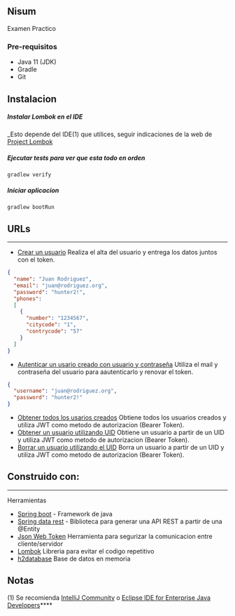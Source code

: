 Nisum
---
Examen Practico


### Pre-requisitos

* Java 11 (JDK)
* Gradle
* Git

## Instalacion

##### Instalar Lombok en el IDE

_Esto depende del IDE(1) que utilices, seguir indicaciones de la web de [Project Lombok](https://projectlombok.org/)


##### Ejecutar tests para ver que esta todo en orden

    gradlew verify

##### Iniciar aplicacion

    gradlew bootRun

## URLs

---

* [Crear un usuario](http://localhost:8080/user/create) Realiza el alta del usuario y entrega los datos juntos con el token.
```json
{
  "name": "Juan Rodriguez",
  "email": "juan@rodriguez.org",
  "password": "hunter2!",
  "phones":
  [
    {
      "number": "1234567",
      "citycode": "1",
      "contrycode": "57"
    }
  ]
}
```
* [Autenticar un usario creado con usuario y contraseña](http://localhost:8080/user/authenticate) Utiliza el mail y contraseña del usuario para aautenticarlo y renovar el token.
```json
{
  "username": "juan@rodriguez.org",
  "password": "hunter2!"
}
```
* [Obtener todos los usarios creados](http://localhost:8080/user/find-all) Obtiene todos los usuarios creados y utiliza JWT como metodo de autorizacion (Bearer Token).
* [Obtener un usuario utilizando UID](http://localhost:8080/user/{id}) Obtiene un usuario a partir de un UID y utiliza JWT como metodo de autorizacion (Bearer Token).
* [Borrar un usuario utilizando el UID](http://localhost:8080/user/delete/{id}) Borra un usuario a partir de un UID y utiliza JWT como metodo de autorizacion (Bearer Token).

## Construido con:

---

Herramientas
* [Spring boot](https://spring.io/projects/spring-boot) - Framework de java
* [Spring data rest](https://spring.io/projects/spring-data-rest) - Biblioteca para generar una API REST a partir de una @Entity
* [Json Web Token](https://jwt.io/introduction) Herramienta para segurizar la comunicacion entre cliente/servidor
* [Lombok](https://projectlombok.org/) Libreria para evitar el codigo repetitivo
* [h2database](https://www.h2database.com/html/main.html) Base de datos en memoria


## Notas
(1) Se recomienda [IntelliJ Community](https://www.jetbrains.com/idea/download/) o [Eclipse IDE for Enterprise Java Developers](https://www.eclipse.org/downloads/packages/)****
